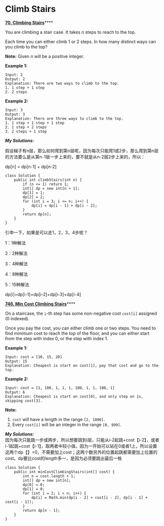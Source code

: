 # Climb Stairs

 [**70. Climbing Stairs**](https://leetcode.com/problems/climbing-stairs/description/)\*\*\*\*

You are climbing a stair case. It takes _n_ steps to reach to the top.

Each time you can either climb 1 or 2 steps. In how many distinct ways can you climb to the top?

**Note:** Given _n_ will be a positive integer.

**Example 1:**

```text
Input: 2
Output: 2
Explanation: There are two ways to climb to the top.
1. 1 step + 1 step
2. 2 steps
```

**Example 2:**

```text
Input: 3
Output: 3
Explanation: There are three ways to climb to the top.
1. 1 step + 1 step + 1 step
2. 1 step + 2 steps
3. 2 steps + 1 step
```

_**My Solutions:**_

假设梯子有n层，那么如何爬到第n层呢，因为每次只能爬1或2步，那么爬到第n层的方法要么是从第n-1层一步上来的，要不就是从n-2层2步上来的，所以：

dp\[n\] = dp\[n-1\] + dp\[n-2\]

```text
class Solution {
    public int climbStairs(int n) {
        if (n <= 1) return 1;
        int[] dp = new int[n + 1];
        dp[1] = 1;
        dp[2] = 2;
        for (int i = 3; i <= n; i++) {
            dp[i] = dp[i - 1] + dp[i - 2];
        }
        return dp[n];
    }
}
```

引申一下，如果是可以走1，2，3，4步呢？

1：1种解法

2：2种解法

3：4种解法

4：8种解法

5：15种解法

dp\[i\]=dp\[i-1\]+dp\[i-2\]+dp\[i-3\]+dp\[i-4\]



 [**746. Min Cost Climbing Stairs**](https://leetcode.com/problems/min-cost-climbing-stairs/description/)\*\*\*\*

On a staircase, the `i`-th step has some non-negative cost `cost[i]` assigned \(0 indexed\).

Once you pay the cost, you can either climb one or two steps. You need to find minimum cost to reach the top of the floor, and you can either start from the step with index 0, or the step with index 1.

**Example 1:**

```text
Input: cost = [10, 15, 20]
Output: 15
Explanation: Cheapest is start on cost[1], pay that cost and go to the top.
```

**Example 2:**

```text
Input: cost = [1, 100, 1, 1, 1, 100, 1, 1, 100, 1]
Output: 6
Explanation: Cheapest is start on cost[0], and only step on 1s, skipping cost[3].
```

**Note:**

1. `cost` will have a length in the range `[2, 1000]`.
2. Every `cost[i]` will be an integer in the range `[0, 999]`.

  
_**My Solutions:**_  
因为每次只能跳一步或两步，所以想要跳到i层，只能从i-2起跳+cost【i-2】，或者i-1起跳+cost【i-1】，取两者中较小值。因为一开始可以站在0或者1上，所以设置这两个dp【】=0，不需要加上cost；这两个数另外的位置起跳都需要加上位置的cost。dp要比cost的length多一，是因为必须要跳出最后一格

```text
class Solution {
    public int minCostClimbingStairs(int[] cost) {
        int n = cost.length + 1;
        int[] dp = new int[n];
        dp[0] = 0;
        dp[1] = 0;
        for (int i = 2; i < n; i++) {
            dp[i] = Math.min(dp[i - 2] + cost[i - 2], dp[i - 1] + cost[i - 1]);
        }
        return dp[n - 1];
    }
}
```

